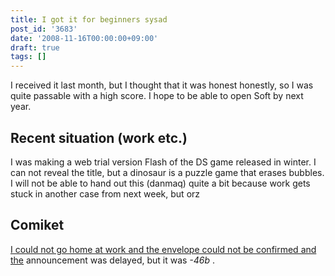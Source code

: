 ```yaml
---
title: I got it for beginners sysad
post_id: '3683'
date: '2008-11-16T00:00:00+09:00'
draft: true
tags: []
---
```


I received it last month, but I thought that it was honest honestly, so I was quite passable with a high score. I hope to be able to open Soft by next year.

## Recent situation (work etc.)

I was making a web trial version Flash of the DS game released in winter. I can not reveal the title, but a dinosaur is a puzzle game that erases bubbles. I will not be able to hand out this (danmaq) quite a bit because work gets stuck in another case from next week, but orz

## Comiket

[I could not go home at work and the envelope could not be confirmed and the](/3682) announcement was delayed, but it was _-46b_ .
